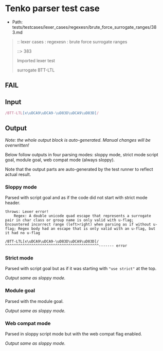 # Tenko parser test case

- Path: tests/testcases/lexer_cases/regexesn/brute_force_surrogate_ranges/383.md

> :: lexer cases : regexesn : brute force surrogate ranges
>
> ::> 383
>
> Imported lexer test
>
> surrogate BTT-LTL

## FAIL

## Input

`````js
/BTT-LTL[x\uDCA9\uDCA9-\uD83D\uDCA9\uD83D]/
`````

## Output

_Note: the whole output block is auto-generated. Manual changes will be overwritten!_

Below follow outputs in four parsing modes: sloppy mode, strict mode script goal, module goal, web compat mode (always sloppy).

Note that the output parts are auto-generated by the test runner to reflect actual result.

### Sloppy mode

Parsed with script goal and as if the code did not start with strict mode header.

`````
throws: Lexer error!
    Regex: A double unicode quad escape that represents a surrogate pair in char class or group name is only valid with u-flag; Encountered incorrect range (left>right) when parsing as if without u-flag; Regex body had an escape that is only valid with an u-flag, but it had no u-flag

/BTT-LTL[x\uDCA9\uDCA9-\uD83D\uDCA9\uD83D]/
^^^^^^^^^^^^^^^^^^^^^^^^^^^^^^^^^^^^^^^^^^^------- error
`````

### Strict mode

Parsed with script goal but as if it was starting with `"use strict"` at the top.

_Output same as sloppy mode._

### Module goal

Parsed with the module goal.

_Output same as sloppy mode._

### Web compat mode

Parsed in sloppy script mode but with the web compat flag enabled.

_Output same as sloppy mode._
